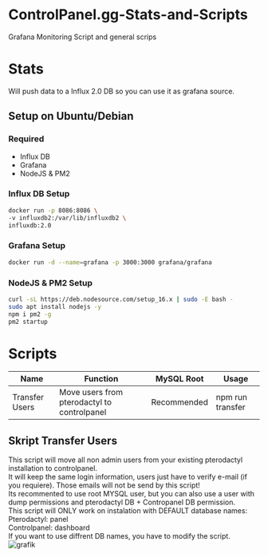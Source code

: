 # ControlPanel.gg-Stats-and-Scripts
 Grafana Monitoring Script and general scrips

# Stats
Will push data to a Influx 2.0 DB so you can use it as grafana source.  

## Setup on Ubuntu/Debian
### Required
- Influx DB
- Grafana
- NodeJS & PM2

### Influx DB Setup
```sh
docker run -p 8086:8086 \
-v influxdb2:/var/lib/influxdb2 \
influxdb:2.0
```

### Grafana Setup
```sh
docker run -d --name=grafana -p 3000:3000 grafana/grafana
```

### NodeJS & PM2 Setup
```sh
curl -sL https://deb.nodesource.com/setup_16.x | sudo -E bash -
sudo apt install nodejs -y
npm i pm2 -g
pm2 startup
```



# Scripts

| Name  | Function | MySQL Root| Usage |
| ------------- | ------------- | ------------- | ------------- |
| Transfer Users  | Move users from pterodactyl to controlpanel  | Recommended | npm run transfer |

## Skript Transfer Users
This script will move all non admin users from your existing pterodactyl installation to controlpanel.  
It will keep the same login information, users just have to verify e-mail (if you requiere). Those emails will not be send by this script!  
Its recommented to use root MYSQL user, but you can also use a user with dump permissions and pterodactyl DB + Contropanel DB permission.  
This script will ONLY work on instalation with DEFAULT database names:  
Pterodactyl: panel  
Controlpanel: dashboard  
If you want to use diffrent DB names, you have to modify the script.  
![grafik](https://user-images.githubusercontent.com/35345288/142738167-358c14a8-02f1-43c4-b522-d1fa7c3d3dc9.png)
